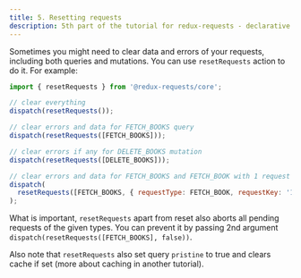```yaml
---
title: 5. Resetting requests
description: 5th part of the tutorial for redux-requests - declarative AJAX requests and automatic network state management for single-page applications
---
```


Sometimes you might need to clear data and errors of your requests, including both queries and mutations.
You can use `resetRequests` action to do it. For example:

```js
import { resetRequests } from '@redux-requests/core';

// clear everything
dispatch(resetRequests());

// clear errors and data for FETCH_BOOKS query
dispatch(resetRequests([FETCH_BOOKS]));

// clear errors if any for DELETE_BOOKS mutation
dispatch(resetRequests([DELETE_BOOKS]));

// clear errors and data for FETCH_BOOKS and FETCH_BOOK with 1 request key
dispatch(
  resetRequests([FETCH_BOOKS, { requestType: FETCH_BOOK, requestKey: '1' }]),
);
```

What is important, `resetRequests` apart from reset also aborts all pending requests of the given types.
You can prevent it by passing 2nd argument `dispatch(resetRequests([FETCH_BOOKS], false))`.

Also note that `resetRequests` also set query `pristine` to true and clears cache if set
(more about caching in another tutorial).
